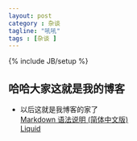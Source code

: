 ```yaml
---
layout: post
category : 杂谈
tagline: "吼吼"
tags : [杂谈 ]
---
```

{% include JB/setup %}

## 哈哈大家这就是我的博客
* 以后这就是我博客的家了  
[Markdown 语法说明 (简体中文版)](http://wowubuntu.com/markdown/)  
[Liquid](http://wiki.shopify.com/Liquid)
